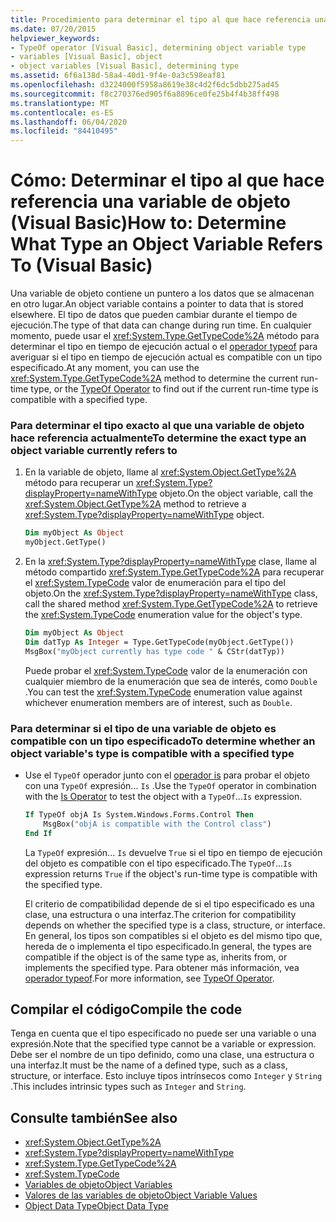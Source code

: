 ```yaml
---
title: Procedimiento para determinar el tipo al que hace referencia una variable de objeto
ms.date: 07/20/2015
helpviewer_keywords:
- TypeOf operator [Visual Basic], determining object variable type
- variables [Visual Basic], object
- object variables [Visual Basic], determining type
ms.assetid: 6f6a138d-58a4-40d1-9f4e-0a3c598eaf81
ms.openlocfilehash: d3224000f5958a8619e38c4d2f6dc5dbb275ad45
ms.sourcegitcommit: f8c270376ed905f6a8896ce0fe25b4f4b38ff498
ms.translationtype: MT
ms.contentlocale: es-ES
ms.lasthandoff: 06/04/2020
ms.locfileid: "84410495"
---
```

# <a name="how-to-determine-what-type-an-object-variable-refers-to-visual-basic"></a><span data-ttu-id="ea3cc-102">Cómo: Determinar el tipo al que hace referencia una variable de objeto (Visual Basic)</span><span class="sxs-lookup"><span data-stu-id="ea3cc-102">How to: Determine What Type an Object Variable Refers To (Visual Basic)</span></span>

<span data-ttu-id="ea3cc-103">Una variable de objeto contiene un puntero a los datos que se almacenan en otro lugar.</span><span class="sxs-lookup"><span data-stu-id="ea3cc-103">An object variable contains a pointer to data that is stored elsewhere.</span></span> <span data-ttu-id="ea3cc-104">El tipo de datos que pueden cambiar durante el tiempo de ejecución.</span><span class="sxs-lookup"><span data-stu-id="ea3cc-104">The type of that data can change during run time.</span></span> <span data-ttu-id="ea3cc-105">En cualquier momento, puede usar el <xref:System.Type.GetTypeCode%2A> método para determinar el tipo en tiempo de ejecución actual o el [operador typeof](../../../language-reference/operators/typeof-operator.md) para averiguar si el tipo en tiempo de ejecución actual es compatible con un tipo especificado.</span><span class="sxs-lookup"><span data-stu-id="ea3cc-105">At any moment, you can use the <xref:System.Type.GetTypeCode%2A> method to determine the current run-time type, or the [TypeOf Operator](../../../language-reference/operators/typeof-operator.md) to find out if the current run-time type is compatible with a specified type.</span></span>

### <a name="to-determine-the-exact-type-an-object-variable-currently-refers-to"></a><span data-ttu-id="ea3cc-106">Para determinar el tipo exacto al que una variable de objeto hace referencia actualmente</span><span class="sxs-lookup"><span data-stu-id="ea3cc-106">To determine the exact type an object variable currently refers to</span></span>

1. <span data-ttu-id="ea3cc-107">En la variable de objeto, llame al <xref:System.Object.GetType%2A> método para recuperar un <xref:System.Type?displayProperty=nameWithType> objeto.</span><span class="sxs-lookup"><span data-stu-id="ea3cc-107">On the object variable, call the <xref:System.Object.GetType%2A> method to retrieve a <xref:System.Type?displayProperty=nameWithType> object.</span></span>

    ```vb
    Dim myObject As Object
    myObject.GetType()
    ```

2. <span data-ttu-id="ea3cc-108">En la <xref:System.Type?displayProperty=nameWithType> clase, llame al método compartido <xref:System.Type.GetTypeCode%2A> para recuperar el <xref:System.TypeCode> valor de enumeración para el tipo del objeto.</span><span class="sxs-lookup"><span data-stu-id="ea3cc-108">On the <xref:System.Type?displayProperty=nameWithType> class, call the shared method <xref:System.Type.GetTypeCode%2A> to retrieve the <xref:System.TypeCode> enumeration value for the object's type.</span></span>

    ```vb
    Dim myObject As Object
    Dim datTyp As Integer = Type.GetTypeCode(myObject.GetType())
    MsgBox("myObject currently has type code " & CStr(datTyp))
    ```

    <span data-ttu-id="ea3cc-109">Puede probar el <xref:System.TypeCode> valor de la enumeración con cualquier miembro de la enumeración que sea de interés, como `Double` .</span><span class="sxs-lookup"><span data-stu-id="ea3cc-109">You can test the <xref:System.TypeCode> enumeration value against whichever enumeration members are of interest, such as `Double`.</span></span>

### <a name="to-determine-whether-an-object-variables-type-is-compatible-with-a-specified-type"></a><span data-ttu-id="ea3cc-110">Para determinar si el tipo de una variable de objeto es compatible con un tipo especificado</span><span class="sxs-lookup"><span data-stu-id="ea3cc-110">To determine whether an object variable's type is compatible with a specified type</span></span>

- <span data-ttu-id="ea3cc-111">Use el `TypeOf` operador junto con el [operador is](../../../language-reference/operators/is-operator.md) para probar el objeto con una `TypeOf` expresión... `Is` .</span><span class="sxs-lookup"><span data-stu-id="ea3cc-111">Use the `TypeOf` operator in combination with the [Is Operator](../../../language-reference/operators/is-operator.md) to test the object with a `TypeOf`...`Is` expression.</span></span>

    ```vb
    If TypeOf objA Is System.Windows.Forms.Control Then
        MsgBox("objA is compatible with the Control class")
    End If
    ```

    <span data-ttu-id="ea3cc-112">La `TypeOf` expresión... `Is` devuelve `True` si el tipo en tiempo de ejecución del objeto es compatible con el tipo especificado.</span><span class="sxs-lookup"><span data-stu-id="ea3cc-112">The `TypeOf`...`Is` expression returns `True` if the object's run-time type is compatible with the specified type.</span></span>

    <span data-ttu-id="ea3cc-113">El criterio de compatibilidad depende de si el tipo especificado es una clase, una estructura o una interfaz.</span><span class="sxs-lookup"><span data-stu-id="ea3cc-113">The criterion for compatibility depends on whether the specified type is a class, structure, or interface.</span></span> <span data-ttu-id="ea3cc-114">En general, los tipos son compatibles si el objeto es del mismo tipo que, hereda de o implementa el tipo especificado.</span><span class="sxs-lookup"><span data-stu-id="ea3cc-114">In general, the types are compatible if the object is of the same type as, inherits from, or implements the specified type.</span></span> <span data-ttu-id="ea3cc-115">Para obtener más información, vea [operador typeof](../../../language-reference/operators/typeof-operator.md).</span><span class="sxs-lookup"><span data-stu-id="ea3cc-115">For more information, see [TypeOf Operator](../../../language-reference/operators/typeof-operator.md).</span></span>

## <a name="compile-the-code"></a><span data-ttu-id="ea3cc-116">Compilar el código</span><span class="sxs-lookup"><span data-stu-id="ea3cc-116">Compile the code</span></span>

<span data-ttu-id="ea3cc-117">Tenga en cuenta que el tipo especificado no puede ser una variable o una expresión.</span><span class="sxs-lookup"><span data-stu-id="ea3cc-117">Note that the specified type cannot be a variable or expression.</span></span> <span data-ttu-id="ea3cc-118">Debe ser el nombre de un tipo definido, como una clase, una estructura o una interfaz.</span><span class="sxs-lookup"><span data-stu-id="ea3cc-118">It must be the name of a defined type, such as a class, structure, or interface.</span></span> <span data-ttu-id="ea3cc-119">Esto incluye tipos intrínsecos como `Integer` y `String` .</span><span class="sxs-lookup"><span data-stu-id="ea3cc-119">This includes intrinsic types such as `Integer` and `String`.</span></span>

## <a name="see-also"></a><span data-ttu-id="ea3cc-120">Consulte también</span><span class="sxs-lookup"><span data-stu-id="ea3cc-120">See also</span></span>

- <xref:System.Object.GetType%2A>
- <xref:System.Type?displayProperty=nameWithType>
- <xref:System.Type.GetTypeCode%2A>
- <xref:System.TypeCode>
- [<span data-ttu-id="ea3cc-121">Variables de objeto</span><span class="sxs-lookup"><span data-stu-id="ea3cc-121">Object Variables</span></span>](object-variables.md)
- [<span data-ttu-id="ea3cc-122">Valores de las variables de objeto</span><span class="sxs-lookup"><span data-stu-id="ea3cc-122">Object Variable Values</span></span>](object-variable-values.md)
- [<span data-ttu-id="ea3cc-123">Object Data Type</span><span class="sxs-lookup"><span data-stu-id="ea3cc-123">Object Data Type</span></span>](../../../language-reference/data-types/object-data-type.md)
